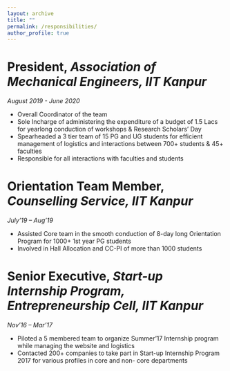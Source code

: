 ```yaml
---
layout: archive
title: ""
permalink: /responsibilities/
author_profile: true
---
```


President, *Association of Mechanical Engineers, IIT Kanpur*
======
*August 2019 - June 2020*
* Overall Coordinator of the team
* Sole Incharge of administering the expenditure of a budget of 1.5 Lacs for yearlong conduction of workshops & Research Scholars’ Day
* Spearheaded a 3 tier team of 15 PG and UG students for efficient management of logistics and interactions between 700+ students & 45+ faculties
* Responsible for all interactions with faculties and students
  
Orientation Team Member, *Counselling Service, IIT Kanpur*
======
*July’19 – Aug’19*
* Assisted Core team in the smooth conduction of 8-day long Orientation Program for 1000+ 1st  year PG students
* Involved in Hall Allocation and CC-PI of more than 1000 students


Senior Executive, *Start-up Internship Program, Entrepreneurship Cell, IIT Kanpur*
======
*Nov’16 – Mar’17*
* Piloted a 5 membered team to organize Summer’17 Internship program while managing the website and logistics
* Contacted 200+ companies to take part in Start-up Internship Program 2017 for various profiles in core and non- core departments



<!--
{% include base_path %}

{% for post in site.responsibilities reversed %}
  {% include archive-single.html %}
{% endfor %} -->
